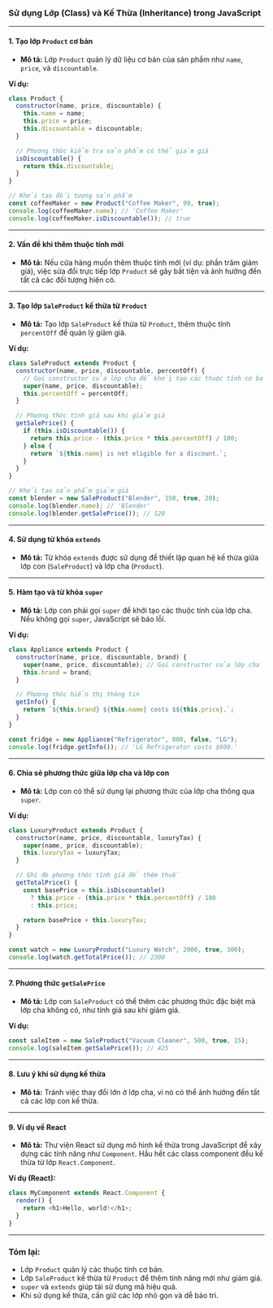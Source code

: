 ### **Sử dụng Lớp (Class) và Kế Thừa (Inheritance) trong JavaScript**

---

#### **1. Tạo lớp `Product` cơ bản**
- **Mô tả:** Lớp `Product` quản lý dữ liệu cơ bản của sản phẩm như `name`, `price`, và `discountable`.

**Ví dụ:**
```javascript
class Product {
  constructor(name, price, discountable) {
    this.name = name;
    this.price = price;
    this.discountable = discountable;
  }

  // Phương thức kiểm tra sản phẩm có thể giảm giá
  isDiscountable() {
    return this.discountable;
  }
}

// Khởi tạo đối tượng sản phẩm
const coffeeMaker = new Product("Coffee Maker", 99, true);
console.log(coffeeMaker.name); // 'Coffee Maker'
console.log(coffeeMaker.isDiscountable()); // true
```

---

#### **2. Vấn đề khi thêm thuộc tính mới**
- **Mô tả:** Nếu cửa hàng muốn thêm thuộc tính mới (ví dụ: phần trăm giảm giá), việc sửa đổi trực tiếp lớp `Product` sẽ gây bất tiện và ảnh hưởng đến tất cả các đối tượng hiện có.

---

#### **3. Tạo lớp `SaleProduct` kế thừa từ `Product`**
- **Mô tả:** Tạo lớp `SaleProduct` kế thừa từ `Product`, thêm thuộc tính `percentOff` để quản lý giảm giá.

**Ví dụ:**
```javascript
class SaleProduct extends Product {
  constructor(name, price, discountable, percentOff) {
    // Gọi constructor của lớp cha để khởi tạo các thuộc tính cơ bản
    super(name, price, discountable);
    this.percentOff = percentOff;
  }

  // Phương thức tính giá sau khi giảm giá
  getSalePrice() {
    if (this.isDiscountable()) {
      return this.price - (this.price * this.percentOff) / 100;
    } else {
      return `${this.name} is not eligible for a discount.`;
    }
  }
}

// Khởi tạo sản phẩm giảm giá
const blender = new SaleProduct("Blender", 150, true, 20);
console.log(blender.name); // 'Blender'
console.log(blender.getSalePrice()); // 120
```

---

#### **4. Sử dụng từ khóa `extends`**
- **Mô tả:** Từ khóa `extends` được sử dụng để thiết lập quan hệ kế thừa giữa lớp con (`SaleProduct`) và lớp cha (`Product`).

---

#### **5. Hàm tạo và từ khóa `super`**
- **Mô tả:** Lớp con phải gọi `super` để khởi tạo các thuộc tính của lớp cha. Nếu không gọi `super`, JavaScript sẽ báo lỗi.

**Ví dụ:**
```javascript
class Appliance extends Product {
  constructor(name, price, discountable, brand) {
    super(name, price, discountable); // Gọi constructor của lớp cha
    this.brand = brand;
  }

  // Phương thức hiển thị thông tin
  getInfo() {
    return `${this.brand} ${this.name} costs $${this.price}.`;
  }
}

const fridge = new Appliance("Refrigerator", 800, false, "LG");
console.log(fridge.getInfo()); // 'LG Refrigerator costs $800.'
```

---

#### **6. Chia sẻ phương thức giữa lớp cha và lớp con**
- **Mô tả:** Lớp con có thể sử dụng lại phương thức của lớp cha thông qua `super`.

**Ví dụ:**
```javascript
class LuxuryProduct extends Product {
  constructor(name, price, discountable, luxuryTax) {
    super(name, price, discountable);
    this.luxuryTax = luxuryTax;
  }

  // Ghi đè phương thức tính giá để thêm thuế
  getTotalPrice() {
    const basePrice = this.isDiscountable()
      ? this.price - (this.price * this.percentOff) / 100
      : this.price;

    return basePrice + this.luxuryTax;
  }
}

const watch = new LuxuryProduct("Luxury Watch", 2000, true, 300);
console.log(watch.getTotalPrice()); // 2300
```

---

#### **7. Phương thức `getSalePrice`**
- **Mô tả:** Lớp con `SaleProduct` có thể thêm các phương thức đặc biệt mà lớp cha không có, như tính giá sau khi giảm giá.

**Ví dụ:**
```javascript
const saleItem = new SaleProduct("Vacuum Cleaner", 500, true, 15);
console.log(saleItem.getSalePrice()); // 425
```

---

#### **8. Lưu ý khi sử dụng kế thừa**
- **Mô tả:** Tránh việc thay đổi lớn ở lớp cha, vì nó có thể ảnh hưởng đến tất cả các lớp con kế thừa.

---

#### **9. Ví dụ về React**
- **Mô tả:** Thư viện React sử dụng mô hình kế thừa trong JavaScript để xây dựng các tính năng như `Component`. Hầu hết các class component đều kế thừa từ lớp `React.Component`.

**Ví dụ (React):**
```javascript
class MyComponent extends React.Component {
  render() {
    return <h1>Hello, world!</h1>;
  }
}
```

---

### **Tóm lại:**
- Lớp `Product` quản lý các thuộc tính cơ bản.
- Lớp `SaleProduct` kế thừa từ `Product` để thêm tính năng mới như giảm giá.
- `super` và `extends` giúp tái sử dụng mã hiệu quả.
- Khi sử dụng kế thừa, cần giữ các lớp nhỏ gọn và dễ bảo trì.